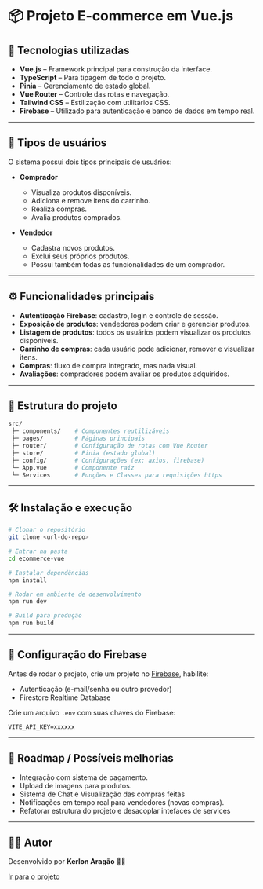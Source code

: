 # 📦 Projeto E-commerce em Vue.js

## 🚀 Tecnologias utilizadas

* **Vue.js** – Framework principal para construção da interface.
* **TypeScript** – Para tipagem de todo o projeto.
* **Pinia** – Gerenciamento de estado global.
* **Vue Router** – Controle das rotas e navegação.
* **Tailwind CSS** – Estilização com utilitários CSS.
* **Firebase** – Utilizado para autenticação e banco de dados em tempo real.

---

## 👥 Tipos de usuários

O sistema possui dois tipos principais de usuários:

* **Comprador**

  * Visualiza produtos disponíveis.
  * Adiciona e remove itens do carrinho.
  * Realiza compras.
  * Avalia produtos comprados.

* **Vendedor**

  * Cadastra novos produtos.
  * Exclui seus próprios produtos.
  * Possui também todas as funcionalidades de um comprador.

---

## ⚙️ Funcionalidades principais

* **Autenticação Firebase**: cadastro, login e controle de sessão.
* **Exposição de produtos**: vendedores podem criar e gerenciar produtos.
* **Listagem de produtos**: todos os usuários podem visualizar os produtos disponíveis.
* **Carrinho de compras**: cada usuário pode adicionar, remover e visualizar itens.
* **Compras**: fluxo de compra integrado, mas nada visual.
* **Avaliações**: compradores podem avaliar os produtos adquiridos.

---

## 📂 Estrutura do projeto

```bash
src/
 ├─ components/    # Componentes reutilizáveis
 ├─ pages/         # Páginas principais
 ├─ router/        # Configuração de rotas com Vue Router
 ├─ store/         # Pinia (estado global)
 ├─ config/        # Configurações (ex: axios, firebase)
 └─ App.vue        # Componente raiz
 └─ Services       # Funções e Classes para requisições https 
```

---

## 🛠️ Instalação e execução

```bash
# Clonar o repositório
git clone <url-do-repo>

# Entrar na pasta
cd ecommerce-vue

# Instalar dependências
npm install

# Rodar em ambiente de desenvolvimento
npm run dev

# Build para produção
npm run build
```

---

## 🔐 Configuração do Firebase

Antes de rodar o projeto, crie um projeto no [Firebase](https://firebase.google.com/), habilite:

* Autenticação (e-mail/senha ou outro provedor)
* Firestore Realtime Database

Crie um arquivo `.env` com suas chaves do Firebase:

```env
VITE_API_KEY=xxxxxx
```

---

## 📌 Roadmap / Possíveis melhorias

* Integração com sistema de pagamento.
* Upload de imagens para produtos.
* Sistema de Chat e Visualização das compras feitas
* Notificações em tempo real para vendedores (novas compras).
* Refatorar estrutura do projeto e desacoplar intefaces de services

---

## 👨‍💻 Autor

Desenvolvido por **Kerlon Aragão** 🧑‍💻

[Ir para o projeto](https://ecommerce-e0a11.firebaseapp.com)
